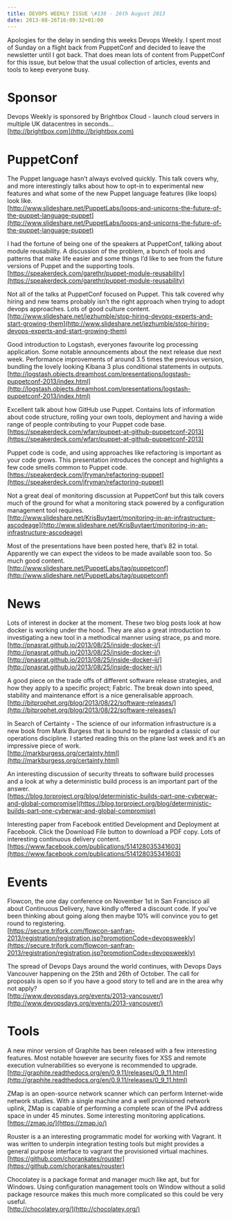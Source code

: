 ```yaml
---
title: DEVOPS WEEKLY ISSUE \#138 - 26th August 2013 
date: 2013-08-26T16:09:32+01:00
---
```


Apologies for the delay in sending this weeks Devops Weekly. I spent most of Sunday on a flight back from PuppetConf and decided to leave the newsletter until I got back. That does mean lots of content from PuppetConf for this issue, but below that the usual collection of articles, events and tools to keep everyone busy.


Sponsor
======

Devops Weekly is sponsored by Brightbox Cloud - launch cloud servers in multiple UK datacentres in seconds...
<br>[http://brightbox.com](http://brightbox.com)


PuppetConf
========

The Puppet language hasn’t always evolved quickly. This talk covers why, and more interestingly talks about how to opt-in to experimental new features and what some of the new Puppet language features (like loops) look like.
<br>[http://www.slideshare.net/PuppetLabs/loops-and-unicorns-the-future-of-the-puppet-language-puppet](http://www.slideshare.net/PuppetLabs/loops-and-unicorns-the-future-of-the-puppet-language-puppet)


I had the fortune of being one of the speakers at PuppetConf, talking about module reusability. A discussion of the problem, a bunch of tools and patterns that make life easier and some things I’d like to see from the future versions of Puppet and the supporting tools.
<br>[https://speakerdeck.com/garethr/puppet-module-reusability](https://speakerdeck.com/garethr/puppet-module-reusability)


Not all of the talks at PuppetConf focused on Puppet. This talk covered why hiring and new teams probably isn’t the right approach when trying to adopt devops approaches. Lots of good culture content.
<br>[http://www.slideshare.net/jezhumble/stop-hiring-devops-experts-and-start-growing-them](http://www.slideshare.net/jezhumble/stop-hiring-devops-experts-and-start-growing-them)


Good introduction to Logstash, everyones favourite log processing application. Some notable announcements about the next release due next week. Performance improvements of around 3.5 times the previous version, bundling the lovely looking Kibana 3 plus conditional statements in outputs.
<br>[http://logstash.objects.dreamhost.com/presentations/logstash-puppetconf-2013/index.html](http://logstash.objects.dreamhost.com/presentations/logstash-puppetconf-2013/index.html)


Excellent talk about how GitHub use Puppet. Contains lots of information about code structure, rolling your own tools, deployment and having a wide range of people contributing to your Puppet code base.
<br>[https://speakerdeck.com/wfarr/puppet-at-github-puppetconf-2013](https://speakerdeck.com/wfarr/puppet-at-github-puppetconf-2013)


Puppet code is code, and using approaches like refactoring is important as your code grows. This presentation introduces the concept and highlights a few code smells common to Puppet code.
<br>[https://speakerdeck.com/jfryman/refactoring-puppet](https://speakerdeck.com/jfryman/refactoring-puppet)


Not a great deal of monitoring discussion at PuppetConf but this talk covers much of the ground for what a monitoring stack powered by a configuration management tool requires.
<br>[http://www.slideshare.net/KrisBuytaert/monitoring-in-an-infrastructure-ascodeage](http://www.slideshare.net/KrisBuytaert/monitoring-in-an-infrastructure-ascodeage)


Most of the presentations have been posted here, that’s 82 in total. Apparently we can expect the videos to be made available soon too. So much good content.
<br>[http://www.slideshare.net/PuppetLabs/tag/puppetconf](http://www.slideshare.net/PuppetLabs/tag/puppetconf)


News
====

Lots of interest in docker at the moment. These two blog posts look at how docker is working under the hood. They are also a great introduction to investigating a new tool in a methodical manner using strace, ps and more.
<br>[http://pnasrat.github.io/2013/08/25/inside-docker-i/](http://pnasrat.github.io/2013/08/25/inside-docker-i/)
<br>[http://pnasrat.github.io/2013/08/25/inside-docker-ii/](http://pnasrat.github.io/2013/08/25/inside-docker-ii/)


A good piece on the trade offs of different software release strategies, and how they apply to a specific project; Fabric. The break down into speed, stability and maintenance effort is a nice generalisable approach.
<br>[http://bitprophet.org/blog/2013/08/22/software-releases/](http://bitprophet.org/blog/2013/08/22/software-releases/)


In Search of Certainty - The science of our information infrastructure is a new book from Mark Burgess that is bound to be regarded a classic of our operations discipline. I started reading this on the plane last week and it’s an impressive piece of work.
<br>[http://markburgess.org/certainty.html](http://markburgess.org/certainty.html)


An interesting discussion of security threats to software build processes and a look at why a deterministic build process is an important part of the answer.
<br>[https://blog.torproject.org/blog/deterministic-builds-part-one-cyberwar-and-global-compromise](https://blog.torproject.org/blog/deterministic-builds-part-one-cyberwar-and-global-compromise)


Interesting paper from Facebook entitled Development and Deployment at Facebook. Click the Download File button to download a PDF copy. Lots of interesting continuous delivery content.
<br>[https://www.facebook.com/publications/514128035341603](https://www.facebook.com/publications/514128035341603)


Events
======

Flowcon, the one day conference on November 1st in San Francisco all about Continuous Delivery, have kindly offered a discount code. If you’ve been thinking about going along then maybe 10% will convince you to get round to registering.
<br>[https://secure.trifork.com/flowcon-sanfran-2013/registration/registration.jsp?promotionCode=devopsweekly](https://secure.trifork.com/flowcon-sanfran-2013/registration/registration.jsp?promotionCode=devopsweekly)


The spread of Devops Days around the world continues, with Devops Days Vancouver happening on the 25th and 26th of October. The call for proposals is open so if you have a good story to tell and are in the area why not apply?
<br>[http://www.devopsdays.org/events/2013-vancouver/](http://www.devopsdays.org/events/2013-vancouver/)


Tools
====

A new minor version of Graphite has been released with a few interesting features. Most notable however are security fixes for XSS and remote execution vulnerabilities so everyone is recommended to upgrade.
<br>[http://graphite.readthedocs.org/en/0.9.11/releases/0_9_11.html](http://graphite.readthedocs.org/en/0.9.11/releases/0_9_11.html)


ZMap is an open-source network scanner which can perform Internet-wide network studies. With a single machine and a well provisioned network uplink, ZMap is capable of performing a complete scan of the IPv4 address space in under 45 minutes. Some interesting monitoring applications.
<br>[https://zmap.io/](https://zmap.io/)


Rouster is a an interesting programmatic model for working with Vagrant. It was written to underpin integration testing tools but might provides a general purpose interface to vagrant the provisioned virtual machines.
<br>[https://github.com/chorankates/rouster](https://github.com/chorankates/rouster)


Chocolatey is a package format and manager much like apt, but for Windows. Using configuration management tools on Window without a solid package resource makes this much more complicated so this could be very useful.
<br>[http://chocolatey.org/](http://chocolatey.org/)



